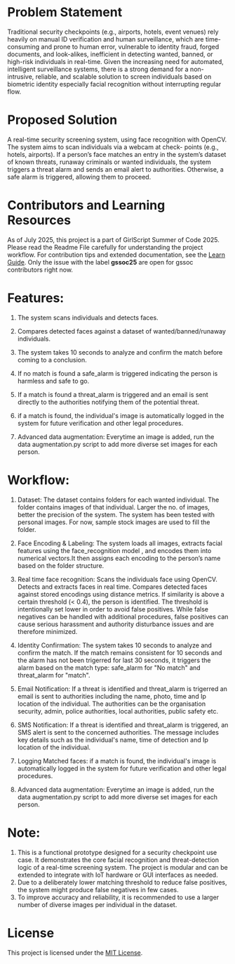 # Problem Statement
Traditional security checkpoints (e.g., airports, hotels, event venues) rely heavily on manual ID verification and human surveillance, which are time-consuming and prone to human error, vulnerable to identity fraud, forged documents, and look-alikes, inefficient in detecting wanted, banned, or high-risk individuals in real-time. Given the increasing need for automated, intelligent surveillance systems, there is a strong demand for a non-intrusive, reliable, and scalable solution to screen individuals based on biometric identity especially facial recognition without interrupting regular flow.

# Proposed Solution
A real-time security screening system, using face recognition with OpenCV. The system aims to scan individuals via a webcam at check- points (e.g., hotels, airports). If a person’s face matches an entry in the system’s dataset of known threats, runaway criminals or wanted individuals, the system triggers a threat alarm and sends an email alert to authorities. Otherwise, a safe alarm is triggered, allowing them to proceed.

# Contributors and Learning Resources
As of July 2025, this project is a part of GirlScript Summer of Code 2025. Please read the Readme File carefully for understanding the  project workflow. For contribution tips and extended documentation, see the [Learn Guide](./learn.md).
Only the issue with the label __gssoc25__ are open for gssoc contributors right now.

# Features:
1. The system scans individuals and detects faces.

2. Compares detected faces against a dataset of wanted/banned/runaway individuals.

3. The system takes 10 seconds to analyze and confirm the match before coming to a conclusion.

4. If no match is found a safe_alarm is triggered indicating the person is harmless and safe to go.

5. If a match is found a threat_alarm is triggered and an email is sent directly to the authorities notifying them of the potential threat.

6. if a match is found, the individual's image is automatically logged in the system for future verification and other legal procedures.

7. Advanced data augmentation: Everytime an image is added, run the data augmentation.py script to add more diverse set images for each person.

# Workflow:
1. Dataset: The dataset contains folders for each wanted individual. The folder contains images of that individual. Larger the no. of images, better the precision of the system. The system has been tested with personal images. For now, sample stock images are used to fill the folder.

2. Face Encoding & Labeling: The system loads all images, extracts facial features using the face_recognition model , and encodes them into numerical vectors.It then assigns each encoding to the person’s name based on the folder structure.

3. Real time face recognition: Scans the individuals face using OpenCV. Detects and extracts faces in real time. Compares detected faces against stored encodings using distance metrics. If similarity is above a certain threshold (< 0.4), the person is identified. The threshold is intentionally set lower in order to avoid false positives. While false negatives can be handled with additional procedures, false positives can cause serious harassment and authority disturbance issues and are therefore minimized.

4. Identity Confirmation: The system takes 10 seconds to analyze and confirm the match. If the match remains consistent for 10 seconds and the alarm has not been trigerred for last 30 seconds, it triggers the alarm based on the match type: safe_alarm for "No match" and threat_alarm for "match".

5. Email Notification: If a threat is identified and threat_alarm is trigerred an email is sent to authorities including the name, photo, time and Ip location of the individual. The authorities can be the organisation security, admin, police authorities, local authorities, public safety etc.

6. SMS Notification:
If a threat is identified and threat_alarm is triggered, an SMS alert is sent to the concerned authorities. The message includes key details such as the individual's name, time of detection and Ip location of the individual.

7. Logging Matched faces: if a match is found, the individual's image is automatically logged in the system for future verification and other legal procedures.

8. Advanced data augmentation: Everytime an image is added, run the data augmentation.py script to add more diverse set images for each person.

# Note:
1. This is a functional prototype designed for a security checkpoint use case. It demonstrates the core facial recognition and threat-detection logic of a real-time screening system. The project is modular and can be extended to integrate with IoT hardware or GUI interfaces as needed.
2. Due to a deliberately lower matching threshold to reduce false positives, the system might produce false negatives in few cases.
3. To improve accuracy and reliability, it is recommended to use a larger number of diverse images per individual in the dataset.

# License
This project is licensed under the [MIT License](LICENSE).

